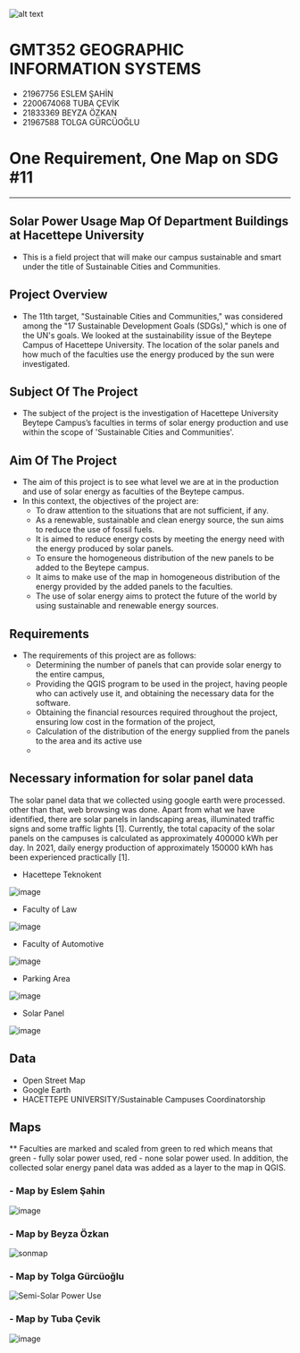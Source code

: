 ![alt text](https://www.freelogovectors.net/wp-content/uploads/2020/07/hacettepe-universitesi-logo-768x178.png)

# GMT352 GEOGRAPHIC INFORMATION SYSTEMS
* 21967756 ESLEM ŞAHİN 
* 2200674068 TUBA ÇEVİK 
* 21833369 BEYZA ÖZKAN 
* 21967588 TOLGA GÜRCÜOĞLU


# One Requirement, One Map on SDG #11

---

## Solar Power Usage Map Of Department Buildings at Hacettepe University


- This is a field project that will make our campus sustainable and smart under the title of Sustainable Cities and Communities.

## Project Overview

* The 11th target, "Sustainable Cities and Communities," was considered among the "17 Sustainable Development Goals (SDGs)," which is one of the UN's goals. We looked at the sustainability issue of the Beytepe Campus of Hacettepe University. The location of the solar panels and how much of the faculties use the energy produced by the sun were investigated.

## Subject Of The Project

* The subject of the project is the investigation of Hacettepe University Beytepe Campus’s faculties in terms of solar energy production and use within the scope of 'Sustainable Cities and Communities'.

## Aim Of The Project

* The aim of this project is to see what level we are at in the production and use of solar energy as faculties of the Beytepe campus. 
 * In this context, the objectives of the project are:
    * To draw attention to the situations that are not sufficient, if any.
    * As a renewable, sustainable and clean energy source, the sun aims to reduce the use of fossil fuels.
    * It is aimed to reduce energy costs by meeting the energy need with the energy produced by solar panels.
    * To ensure the homogeneous distribution of the new panels to be added to the Beytepe campus.
    * It aims to make use of the map in homogeneous distribution of the energy provided by the added panels to the faculties.
    * The use of solar energy aims to protect the future of the world by using sustainable and renewable energy sources.

## Requirements
* The requirements of this project are as follows:
    * Determining the number of panels that can provide solar energy to the entire campus,
    * Providing the QGIS program to be used in the project, having people who can actively use it, and obtaining the necessary data for the software.
    * Obtaining the financial resources required throughout the project, ensuring low cost in the formation of the project,
    * Calculation of the distribution of the energy supplied from the panels to the area and its active use
    * 


## Necessary information for solar panel data

The solar panel data that we collected using google earth were processed. other than that, web browsing was done. Apart from what we have identified, there are solar panels in landscaping areas, illuminated traffic signs and some traffic lights [1]. Currently, the total capacity of the solar panels on the campuses is calculated as approximately 400000 kWh per day. In 2021, daily energy production of approximately 150000 kWh has been experienced practically [1].

* Hacettepe Teknokent 

![image](https://user-images.githubusercontent.com/120361919/228573404-bd1d4cfa-415c-4cca-8971-39779f2bc570.png)

* Faculty of Law 

![image](https://user-images.githubusercontent.com/120361919/228573839-70ec5e6e-5cbf-4644-abfc-cb9885030732.png)

* Faculty of Automotive

![image](https://user-images.githubusercontent.com/120361919/228575020-7a0e5eab-adb9-49f0-8e81-61d330a9b750.png)

* Parking Area

![image](https://user-images.githubusercontent.com/120361919/228575776-c1069318-dc14-4153-aadb-72fb99a9f206.png)

* Solar Panel 

![image](https://user-images.githubusercontent.com/120361919/228576740-d3dc97ec-c7f7-4ec5-b050-e80a654b91c5.png)


## Data 
* Open Street Map
* Google Earth
* HACETTEPE UNIVERSITY/Sustainable Campuses Coordinatorship

## Maps
 ** Faculties are marked and scaled from green to red which means that green - fully solar power used, red - none solar power used. In addition, the collected solar energy panel data was added as a layer to the map in QGIS. 

### - Map by Eslem Şahin 

![image](https://user-images.githubusercontent.com/120361919/228625937-097377f4-a60f-49d8-a364-d949b306c245.png)


### - Map by Beyza Özkan

![sonmap](https://user-images.githubusercontent.com/81756642/228624670-7a8d97b1-93ef-4827-b188-3d0fab5596b4.jpg)


### - Map by Tolga Gürcüoğlu

 ![Semi-Solar Power Use](https://user-images.githubusercontent.com/121560074/228627713-e38b1e66-bf24-4ce1-9298-ca5947d1e8a1.png)

### - Map by Tuba Çevik

![image](https://user-images.githubusercontent.com/128680001/228599548-32a91ccb-ac9a-455e-b7a9-64c261d3d781.png)

